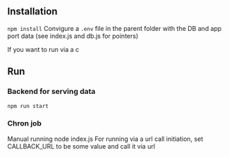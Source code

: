 ## Installation

`npm install`
Convigure a `.env` file in the parent folder with the DB and app port data (see index.js and db.js for pointers)

If you want to run via a c

## Run

### Backend for serving data
`npm run start`

### Chron job
Manual running
node index.js
For running via a url call initiation, set CALLBACK_URL to be some value and call it via url